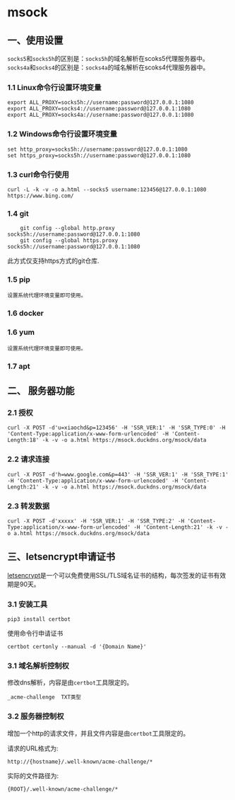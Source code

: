 # msock

## 一、使用设置

```socks5```和```socks5h```的区别是：```socks5h```的域名解析在scoks5代理服务器中。
```socks4a```和```socks4```的区别是：```socks4a```的域名解析在scoks4代理服务器中。

### 1.1 Linux命令行设置环境变量

```
export ALL_PROXY=socks5h://username:password@127.0.0.1:1080
export ALL_PROXY=socks4://username:password@127.0.0.1:1080
export ALL_PROXY=socks4a://username:password@127.0.0.1:1080
```

### 1.2 Windows命令行设置环境变量
```
set http_proxy=socks5h://username:password@127.0.0.1:1080
set https_proxy=socks5h://username:password@127.0.0.1:1080
```

### 1.3 curl命令行使用
```
curl -L -k -v -o a.html --socks5 username:123456@127.0.0.1:1080 https://www.bing.com/
```

### 1.4 git
```
    git config --global http.proxy socks5h://username:password@127.0.0.1:1080
    git config --global https.proxy socks5h://username:password@127.0.0.1:1080
```
此方式仅支持https方式的git仓库.

### 1.5 pip
    
    设置系统代理环境变量即可使用。

### 1.6 docker

### 1.6 yum

    设置系统代理环境变量即可使用。

### 1.7 apt

## 二、 服务器功能

### 2.1 授权

```
curl -X POST -d'u=xiaochd&p=123456' -H 'SSR_VER:1' -H 'SSR_TYPE:0' -H 'Content-Type:application/x-www-form-urlencoded' -H 'Content-Length:18' -k -v -o a.html https://msock.duckdns.org/msock/data
```

### 2.2 请求连接

```
curl -X POST -d'h=www.google.com&p=443' -H 'SSR_VER:1' -H 'SSR_TYPE:1' -H 'Content-Type:application/x-www-form-urlencoded' -H 'Content-Length:21' -k -v -o a.html https://msock.duckdns.org/msock/data
```

### 2.3 转发数据

```
curl -X POST -d'xxxxx' -H 'SSR_VER:1' -H 'SSR_TYPE:2' -H 'Content-Type:application/x-www-form-urlencoded' -H 'Content-Length:21' -k -v -o a.html https://msock.duckdns.org/msock/data
```

## 三、letsencrypt申请证书

[letsencrypt](https://letsencrypt.org/)是一个可以免费使用SSL/TLS域名证书的结构，每次签发的证书有效期是90天。

### 3.1 安装工具

```
pip3 install certbot
```

使用命令行申请证书
```
certbot certonly --manual -d '{Domain Name}'
```

### 3.1 域名解析控制权

修改dns解析，内容是由```certbot```工具限定的。
```
_acme-challenge  TXT类型
```

### 3.2 服务器控制权

增加一个http的请求文件，并且文件内容是由```certbot```工具限定的。

请求的URL格式为:
```
http://{hostname}/.well-known/acme-challenge/*
```

实际的文件路径为:
```
{ROOT}/.well-known/acme-challenge/*
```
